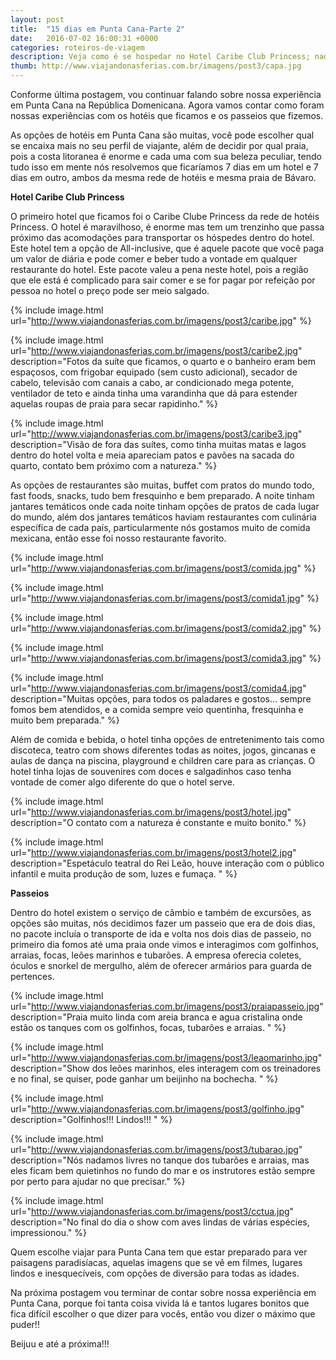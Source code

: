 ```yaml
---
layout: post
title:  "15 dias em Punta Cana-Parte 2"
date:   2016-07-02 16:00:31 +0000
categories: roteiros-de-viagem
description: Veja como é se hospedar no Hotel Caribe Club Princess; nadar com golfinhos, tubarões, arraias e focas em aguas salgadas cristalinas de Punta Cana.
thumb: http://www.viajandonasferias.com.br/imagens/post3/capa.jpg
---
```


Conforme última postagem, vou continuar falando sobre nossa experiência em Punta Cana na República Domenicana. Agora vamos contar como foram nossas experiências com os hotéis que ficamos e os passeios que fizemos.

As opções de hotéis em Punta Cana são muitas, você pode escolher qual se encaixa mais no seu perfil de viajante, além de decidir por qual praia, pois a costa litoranea é enorme e cada uma com sua beleza peculiar, tendo tudo isso em mente nós resolvemos que ficaríamos 7 dias em um hotel e 7 dias em outro, ambos da mesma rede de hotéis e mesma praia de Bávaro.

**Hotel Caribe Club Princess**

O primeiro hotel que ficamos foi o Caribe Clube Princess da rede de hotéis Princess. O hotel é maravilhoso, é enorme mas tem um trenzinho que passa próximo das acomodações para transportar os hóspedes dentro do hotel. Este hotel tem a opção de All-inclusive, que é aquele pacote que você paga um valor de diária e pode comer e beber tudo a vontade em qualquer restaurante do hotel. Este pacote valeu a pena neste hotel, pois a região que ele está é complicado para sair comer e se for pagar por refeição por pessoa no hotel o preço pode ser meio salgado.

{% include image.html url="http://www.viajandonasferias.com.br/imagens/post3/caribe.jpg"  %}

{% include image.html url="http://www.viajandonasferias.com.br/imagens/post3/caribe2.jpg" description="Fotos da suíte que ficamos, o quarto e o banheiro eram bem espaçosos, com frigobar equipado (sem custo adicional), secador de cabelo, televisão com canais a cabo, ar condicionado mega potente, ventilador de teto e ainda tinha uma varandinha que dá para estender aquelas roupas de praia para secar rapidinho." %}

{% include image.html url="http://www.viajandonasferias.com.br/imagens/post3/caribe3.jpg" description="Visão de fora das suítes, como tinha muitas matas e lagos dentro do hotel volta e meia apareciam patos e pavões na sacada do quarto, contato bem próximo com a natureza." %}

As opções de restaurantes são muitas,  buffet com pratos do mundo todo, fast foods, snacks, tudo bem fresquinho e bem preparado. A noite tinham jantares temáticos onde cada noite tinham opções de pratos de cada lugar do mundo, além dos jantares temáticos haviam restaurantes com culinária específica de cada país, particularmente nós gostamos muito de comida mexicana, então esse foi nosso restaurante favorito.

{% include image.html url="http://www.viajandonasferias.com.br/imagens/post3/comida.jpg"  %}

{% include image.html url="http://www.viajandonasferias.com.br/imagens/post3/comida1.jpg"  %}

{% include image.html url="http://www.viajandonasferias.com.br/imagens/post3/comida2.jpg"  %}

{% include image.html url="http://www.viajandonasferias.com.br/imagens/post3/comida3.jpg"  %}

{% include image.html url="http://www.viajandonasferias.com.br/imagens/post3/comida4.jpg" description="Muitas opções, para todos os paladares e gostos... sempre fomos bem atendidos, e a comida sempre veio quentinha, fresquinha e muito bem preparada." %}

Além de comida e bebida, o hotel tinha opções de entretenimento tais como discoteca, teatro com shows diferentes todas as noites, jogos, gincanas e aulas de dança na piscina, playground e children care para as crianças. O hotel tinha lojas de souvenires com doces e salgadinhos caso tenha vontade de comer algo diferente do que o hotel serve.

{% include image.html url="http://www.viajandonasferias.com.br/imagens/post3/hotel.jpg" description="O contato com a natureza é constante e muito bonito." %}

{% include image.html url="http://www.viajandonasferias.com.br/imagens/post3/hotel2.jpg" description="Espetáculo teatral do Rei Leão, houve interação com o público infantil  e muita produção de som, luzes e fumaça. " %}

**Passeios**

Dentro do hotel existem o serviço de câmbio e também de excursões, as opções são muitas, nós decidimos fazer um passeio que era de dois dias, no pacote incluía o transporte de ida e volta nos dois dias de passeio, no primeiro dia fomos até uma praia onde vimos e interagimos com golfinhos, arraias, focas, leões marinhos e tubarões. A empresa oferecia coletes, óculos e snorkel de mergulho, além de oferecer armários para guarda de pertences.

{% include image.html url="http://www.viajandonasferias.com.br/imagens/post3/praiapasseio.jpg" description="Praia muito linda com areia branca e agua cristalina onde estão os tanques com os golfinhos, focas, tubarões e arraias. " %}

{% include image.html url="http://www.viajandonasferias.com.br/imagens/post3/leaomarinho.jpg" description="Show dos leões marinhos, eles interagem com os treinadores e no final, se quiser, pode ganhar um beijinho na bochecha. " %}

{% include image.html url="http://www.viajandonasferias.com.br/imagens/post3/golfinho.jpg" description="Golfinhos!!! Lindos!!! " %}

{% include image.html url="http://www.viajandonasferias.com.br/imagens/post3/tubarao.jpg" description="Nós nadamos livres no tanque dos tubarões e arraias, mas eles ficam bem quietinhos no fundo do mar e os instrutores estão sempre por perto para ajudar no que precisar." %}

{% include image.html url="http://www.viajandonasferias.com.br/imagens/post3/cctua.jpg" description="No final do dia o show com aves lindas de várias espécies, impressionou." %}

Quem escolhe viajar para Punta Cana tem que estar preparado para ver paisagens paradisíacas, aquelas imagens que se vê em filmes, lugares lindos e inesquecíveis, com opções de diversão para todas as idades. 

Na próxima postagem vou terminar de contar sobre nossa experiência em Punta Cana, porque foi tanta coisa vivida lá e tantos lugares bonitos que fica difícil escolher o que dizer para vocês, então vou dizer o máximo que puder!!


Beijuu e até a próxima!!!
